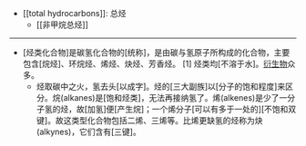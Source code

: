 - [[total hydrocarbons]]: 总烃
    - [[非甲烷总烃]]
- ---
- [烃类化合物]是碳氢化合物的[统称]，是由碳与氢原子所构成的化合物，主要包含[烷烃]、环烷烃、烯烃、炔烃、芳香烃。 [1]  烃类均[不溶于水]。[衍生物](https://baike.baidu.com/item/%E7%83%83%E7%B1%BB/2742788)众多。
    - 烃取碳中之火，氢去头[以成字]。烃的[三大副族]以[分子的饱和程度]来区分。烷(alkanes)是[饱和烃类]，无法再接纳氢了。烯(alkenes)是少了一分子氢的烃，故[加氢]便[产生烷]；一个烯分子[可以有多于一处的][不饱和双键]。故这类型化合物包括二烯、三烯等。比烯更缺氢的烃称为炔(alkynes)，它们含有[三键]。
